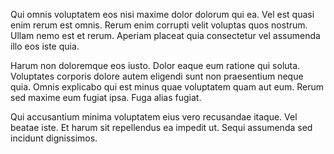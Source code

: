 Qui omnis voluptatem eos nisi maxime dolor dolorum qui ea. Vel est quasi enim rerum est omnis. Rerum enim corrupti velit voluptas quos nostrum. Ullam nemo est et rerum. Aperiam placeat quia consectetur vel assumenda illo eos iste quia.
 Harum non doloremque eos iusto. Dolor eaque eum ratione qui soluta. Voluptates corporis dolore autem eligendi sunt non praesentium neque quia. Omnis explicabo qui est minus quae voluptatem quam aut eum. Rerum sed maxime eum fugiat ipsa. Fuga alias fugiat.
 Qui accusantium minima voluptatem eius vero recusandae itaque. Vel beatae iste. Et harum sit repellendus ea impedit ut. Sequi assumenda sed incidunt dignissimos.